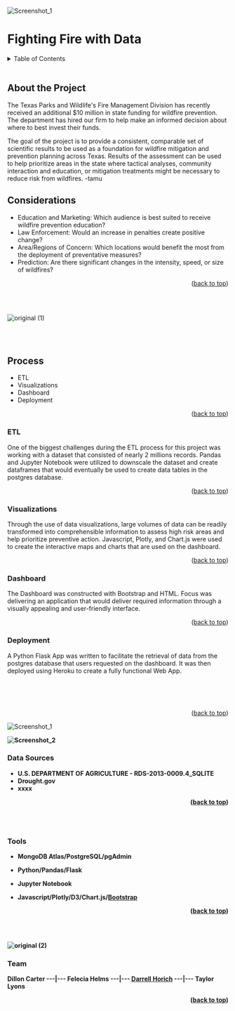 

<div id="top"></div>



![Screenshot_1](https://user-images.githubusercontent.com/82190357/137617782-5d8d6180-0c64-4ce5-9351-4eb1abfd946e.png)









#                                                               Fighting Fire with Data 


<!-- TABLE OF CONTENTS -->
<details>
  <summary>Table of Contents</summary>
  <ol>
    <li>
      <a href="#about-the-project">About The Project</a></li>
      <ul>
      <li><a href="#Considerations">Considerations</a></li>
      </ul>
    <li>
      <a href="#Process">Process</a></li
       <ul>
       <li><a href="#ETL">ETL</a></li>
       <li><a href="#Visualizations">Visualizations</a></li>
       <li><a href="#Dashboard">Dashboard</a></li>
       <li><a href="#Deployment">Deployment</a></li>
       </ul>
    </li>
    <li><a href="#Data-Sources">Data Sources</a></li>
    <li><a href="#Tools">Tools</a></li>
    <li><a href="#Team">Team</a></li>
  </ol>
</details>

<br>

  

## About the Project

The Texas Parks and Wildlife's Fire Management Division has recently received an additional $10 million in state funding for wildfire prevention. The department has hired our firm to help make an informed decision about where to best invest their funds.

The goal of the project is to provide a consistent, comparable set of scientific results to be used as a foundation for wildfire mitigation and prevention planning across Texas. Results of the assessment can be used to help prioritize areas in the state where tactical analyses, community interaction and education, or mitigation treatments might be necessary to reduce risk from wildfires. -tamu

## Considerations
- Education and Marketing: Which audience is best suited to receive wildfire prevention education?
- Law Enforcement: Would an increase in penalties create positive change?
- Area/Regions of Concern: Which locations would benefit the most from the deployment of preventative measures?
- Prediction: Are there significant changes in the intensity, speed, or size of wildfires?

<p align="right">(<a href="#top">back to top</a>)</p>

<br>
<br>

![original (1)](https://user-images.githubusercontent.com/82190357/137281572-0335e82c-8b80-4629-ba77-f52850a4988b.jpg)

<br>
<br>

## Process
- ETL
- Visualizations
- Dashboard
- Deployment
<p align="right">(<a href="#top">back to top</a>)</p>

### ETL
One of the biggest challenges during  the ETL process for this project was working with a dataset that consisted of nearly 2 millions records. Pandas and  Jupyter Notebook were utilized to downscale the dataset and create dataframes that would eventually be used to create data tables in the postgres database. 

<p align="right">(<a href="#top">back to top</a>)</p>

### Visualizations
Through the use of data visualizations, large volumes of data can be readily transformed into comprehensible information to assess high risk areas and help prioritize preventive action. Javascript, Plotly, and Chart.js were used to create the interactive maps and charts that are used on the dashboard. 

<p align="right">(<a href="#top">back to top</a>)</p>

### Dashboard
The Dashboard was constructed with Bootstrap and HTML. Focus was delivering an application that would deliver required information through a visually appealing and  user-friendly interface. 

<p align="right">(<a href="#top">back to top</a>)</p>

### Deployment
A Python Flask App was written to facilitate the retrieval of data from the postgres database that users requested on the dashboard. It was then deployed using Heroku to create a fully functional Web App.    

<br>
<br>
<br>
<p align="right">(<a href="#top">back to top</a>)</p>

![Screenshot_1](https://user-images.githubusercontent.com/82190357/137281183-61a99571-7f9b-44b2-a7e6-bc53a48d4028.png)


<b>
<b>


![Screenshot_2](https://user-images.githubusercontent.com/82190357/137281299-81037403-39f6-4d31-bdc9-b2740cc2330a.png)


### Data Sources
- U.S. DEPARTMENT OF AGRICULTURE - RDS-2013-0009.4_SQLITE
- Drought.gov
- xxxx
<p align="right">(<a href="#top">back to top</a>)</p>

<br>
<br>

### Tools
- MongoDB Atlas/PostgreSQL/pgAdmin
- Python/Pandas/Flask
- Jupyter Notebook
- Javascript/Plotly/D3/Chart.js/[Bootstrap](https://getbootstrap.com)
  
  <p align="right">(<a href="#top">back to top</a>)</p>

<br>
<br>


![original (2)](https://user-images.githubusercontent.com/82190357/137583931-03c513ea-a48b-441b-be67-ff8462385408.jpg)



### Team
Dillon Carter ---|--- Felecia Helms ---|--- [Darrell Horich](https://github.com/D11eleven) ---|--- Taylor Lyons
  
  <p align="right">(<a href="#top">back to top</a>)</p>





